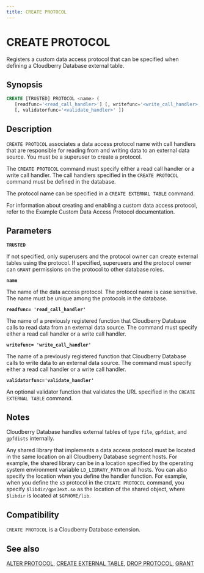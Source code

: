 ```yaml
---
title: CREATE PROTOCOL
---
```


# CREATE PROTOCOL

Registers a custom data access protocol that can be specified when defining a Cloudberry Database external table.

## Synopsis

```sql
CREATE [TRUSTED] PROTOCOL <name> (
   [readfunc='<read_call_handler>'] [, writefunc='<write_call_handler>']
   [, validatorfunc='<validate_handler>' ])
```

## Description

`CREATE PROTOCOL` associates a data access protocol name with call handlers that are responsible for reading from and writing data to an external data source. You must be a superuser to create a protocol.

The `CREATE PROTOCOL` command must specify either a read call handler or a write call handler. The call handlers specified in the `CREATE PROTOCOL` command must be defined in the database.

The protocol name can be specified in a `CREATE EXTERNAL TABLE` command.

For information about creating and enabling a custom data access protocol, refer to the Example Custom Data Access Protocol documentation.

## Parameters

**`TRUSTED`**

If not specified, only superusers and the protocol owner can create external tables using the protocol. If specified, superusers and the protocol owner can `GRANT` permissions on the protocol to other database roles.

**`name`**

The name of the data access protocol. The protocol name is case sensitive. The name must be unique among the protocols in the database.

**`readfunc= 'read_call_handler'`**

The name of a previously registered function that Cloudberry Database calls to read data from an external data source. The command must specify either a read call handler or a write call handler.

**`writefunc= 'write_call_handler'`**

The name of a previously registered function that Cloudberry Database calls to write data to an external data source. The command must specify either a read call handler or a write call handler.

**`validatorfunc='validate_handler'`**

An optional validator function that validates the URL specified in the `CREATE EXTERNAL TABLE` command.

## Notes

Cloudberry Database handles external tables of type `file`, `gpfdist`, and `gpfdists` internally.

Any shared library that implements a data access protocol must be located in the same location on all Cloudberry Database segment hosts. For example, the shared library can be in a location specified by the operating system environment variable `LD_LIBRARY_PATH` on all hosts. You can also specify the location when you define the handler function. For example, when you define the `s3` protocol in the `CREATE PROTOCOL` command, you specify `$libdir/gps3ext.so` as the location of the shared object, where `$libdir` is located at `$GPHOME/lib`.

## Compatibility

`CREATE PROTOCOL` is a Cloudberry Database extension.

## See also

[ALTER PROTOCOL](/docs/sql-stmts/sql-stmt-alter-protocol.md), [CREATE EXTERNAL TABLE](/docs/sql-stmts/sql-stmt-create-external-table.md), [DROP PROTOCOL](/docs/sql-stmts/sql-stmt-drop-protocol.md), [GRANT](/docs/sql-stmts/sql-stmt-grant.md)
